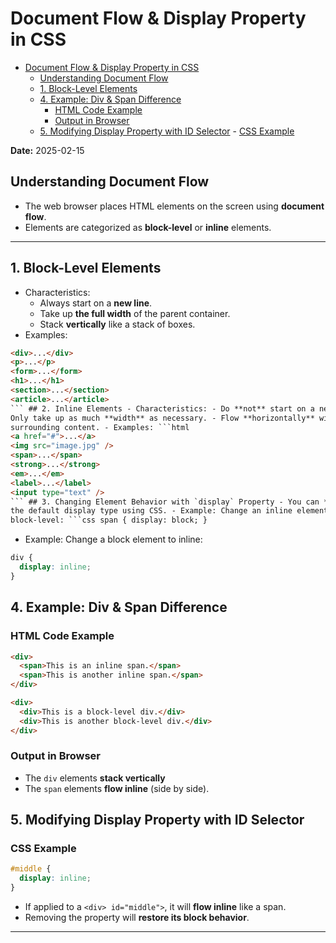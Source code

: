 # Document Flow & Display Property in CSS

<!--toc:start-->

- [Document Flow & Display Property in CSS](#document-flow-display-property-in-css)
  - [Understanding Document Flow](#understanding-document-flow)
  - [1. Block-Level Elements](#1-block-level-elements)
  - [4. Example: Div & Span Difference](#4-example-div-span-difference)
    - [HTML Code Example](#html-code-example)
    - [Output in Browser](#output-in-browser)
  - [5. Modifying Display Property with ID Selector](#5-modifying-display-property-with-id-selector) - [CSS Example](#css-example)
  <!--toc:end-->

**Date:** 2025-02-15

## Understanding Document Flow

- The web browser places HTML elements on the screen using **document flow**.
- Elements are categorized as **block-level** or **inline** elements.

---

## 1. Block-Level Elements

- Characteristics:
  - Always start on a **new line**.
  - Take up **the full width** of the parent container.
  - Stack **vertically** like a stack of boxes.
- Examples:

````html
<div>...</div>
<p>...</p>
<form>...</form>
<h1>...</h1>
<section>...</section>
<article>...</article>
``` ## 2. Inline Elements - Characteristics: - Do **not** start on a new line. -
Only take up as much **width** as necessary. - Flow **horizontally** within the
surrounding content. - Examples: ```html
<a href="#">...</a>
<img src="image.jpg" />
<span>...</span>
<strong>...</strong>
<em>...</em>
<label>...</label>
<input type="text" />
``` ## 3. Changing Element Behavior with `display` Property - You can **change**
the default display type using CSS. - Example: Change an inline element to
block-level: ```css span { display: block; }
````

- Example: Change a block element to inline:

```css
div {
  display: inline;
}
```

## 4. Example: Div & Span Difference

### HTML Code Example

```html
<div>
  <span>This is an inline span.</span>
  <span>This is another inline span.</span>
</div>

<div>
  <div>This is a block-level div.</div>
  <div>This is another block-level div.</div>
</div>
```

### Output in Browser

- The `div` elements **stack vertically**
- The `span` elements **flow inline** (side by side).

## 5. Modifying Display Property with ID Selector

### CSS Example

```css
#middle {
  display: inline;
}
```

- If applied to a `<div> id="middle">`, it will **flow inline** like a span.
- Removing the property will **restore its block behavior**.

---
